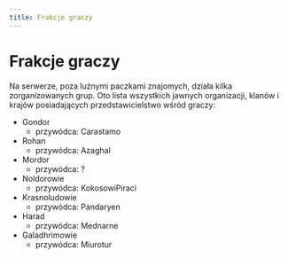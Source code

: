 ```yaml
---
title: Frakcje graczy
---
```


# Frakcje graczy

Na serwerze, poza luźnymi paczkami znajomych, działa kilka zorganizowanych grup. Oto lista wszystkich jawnych organizacji, klanów i krajów posiadających przedstawicielstwo wśród graczy:

- Gondor
  - przywódca: Carastamo
- Rohan
  - przywódca: Azaghal
- Mordor
  - przywódca: ?
- Noldorowie
  - przywódca: KokosowiPiraci
- Krasnoludowie
  - przywódca: Pandaryen
- Harad
  - przywódca: Mednarne
- Galadhrimowie
  - przywódca: Miurotur
